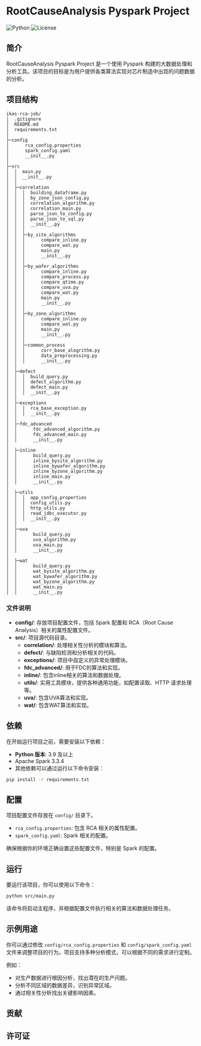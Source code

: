 # RootCauseAnalysis Pyspark Project

![Python](https://img.shields.io/badge/python-3.9%2B-blue)
![License](https://img.shields.io/badge/license-MIT-green)

## 简介

RootCauseAnalysis Pyspark Project 是一个使用 Pyspark 构建的大数据处理和分析工具。该项目的目标是为用户提供各类算法实现对芯片制造中出现的问题数据的分析。

## 项目结构

```plaintext
ikas-rca-job/
│  .gitignore
│  README.md
│  requirements.txt
│              
├─config
│      rca_config.properties
│      spark_config.yaml
│      __init__.py
│      
├─src
│  │  main.py
│  │  __init__.py
│  │  
│  ├─correlation
│  │  │  building_dataframe.py
│  │  │  by_zone_json_config.py
│  │  │  correlation_algorithm.py
│  │  │  correlation_main.py
│  │  │  parse_json_to_config.py
│  │  │  parse_json_to_sql.py
│  │  │  __init__.py
│  │  │  
│  │  ├─by_site_algorithms
│  │  │      compare_inline.py
│  │  │      compare_wat.py
│  │  │      main.py
│  │  │      __init__.py
│  │  │      
│  │  ├─by_wafer_algorithms
│  │  │      compare_inline.py
│  │  │      compare_process.py
│  │  │      compare_qtime.py
│  │  │      compare_uva.py
│  │  │      compare_wat.py
│  │  │      main.py
│  │  │      __init__.py
│  │  │      
│  │  ├─by_zone_algorithms
│  │  │      compare_inline.py
│  │  │      compare_wat.py
│  │  │      main.py
│  │  │      __init__.py
│  │  │      
│  │  ├─common_process
│  │  │      corr_base_alogrithm.py
│  │  │      data_preprocessing.py
│  │  │      __init__.py
│  │
│  ├─defect
│  │  │  build_query.py
│  │  │  defect_algorithm.py
│  │  │  defect_main.py
│  │  │  __init__.py
│  │
│  ├─exceptions
│  │  │  rca_base_exception.py
│  │  │  __init__.py
│  │          
│  ├─fdc_advanced
│  │      fdc_advanced_algorithm.py
│  │      fdc_advanced_main.py
│  │      __init__.py
│      
│  ├─inline
│  │      build_query.py
│  │      inline_bysite_algorithm.py
│  │      inline_bywafer_algorithm.py
│  │      inline_byzone_algorithm.py
│  │      inline_main.py
│  │      __init__.py
│      
│  ├─utils
│  │  │  app_config.properties
│  │  │  config_utils.py
│  │  │  http_utils.py
│  │  │  read_jdbc_executor.py
│  │  │  __init__.py
│  │          
│  ├─uva
│  │      build_query.py
│  │      uva_algorithm.py
│  │      uva_main.py
│  │      __init__.py
│      
│  ├─wat
│  │      build_query.py
│  │      wat_bysite_algorithm.py
│  │      wat_bywafer_algorithm.py
│  │      wat_byzone_algorithm.py
│  │      wat_main.py
│  │      __init__.py
```

### 文件说明

- **config/**: 存放项目配置文件，包括 Spark 配置和 RCA（Root Cause Analysis）相关的属性配置文件。
- **src/**: 项目源代码目录。
  - **correlation/**: 处理相关性分析的模块和算法。
  - **defect/**: 与缺陷检测和分析相关的代码。
  - **exceptions/**: 项目中自定义的异常处理模块。
  - **fdc_advanced/**: 用于FDC的算法和实现。
  - **inline/**: 包含inline相关的算法和数据处理。
  - **utils/**: 实用工具模块，提供各种通用功能，如配置读取、HTTP 请求处理等。
  - **uva/**: 包含UVA算法和实现。
  - **wat/**: 包含WAT算法和实现。

## 依赖

在开始运行项目之前，需要安装以下依赖：

- **Python 版本**: 3.9 及以上
- Apache Spark 3.3.4
- 其他依赖可以通过运行以下命令安装：

```bash
pip install -r requirements.txt
```

## 配置

项目配置文件存放在 `config/` 目录下。

- `rca_config.properties`: 包含 RCA 相关的属性配置。
- `spark_config.yaml`: Spark 相关的配置。

确保根据你的环境正确设置这些配置文件，特别是 Spark 的配置。

## 运行

要运行该项目，你可以使用以下命令：

```bash
python src/main.py
```

该命令将启动主程序，并根据配置文件执行相关的算法和数据处理任务。

## 示例用途

你可以通过修改 `config/rca_config.properties` 和 `config/spark_config.yaml` 文件来调整项目的行为。项目支持多种分析模式，可以根据不同的需求进行定制。

例如：

- 对生产数据进行根因分析，找出潜在的生产问题。
- 分析不同区域的数据差异，识别异常区域。
- 通过相关性分析找出关键影响因素。

## 贡献

## 许可证

